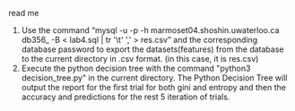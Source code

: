 read me

1. Use the command “mysql -u <uid> -p -h marmoset04.shoshin.uwaterloo.ca
db356_<uid> -B < lab4.sql | tr '\t' ',' > res.csv” and the corresponding database
password to export the datasets(features) from the database to the current directory
in .csv format. (in this case, it is res.csv)
3. Execute the python decision tree with the command "python3 decision_tree.py" in 
the current directory. The Python Decision Tree will output the report for the first 
trial for both gini and entropy and then the accuracy and predictions for the rest 5 
iteration of trials.